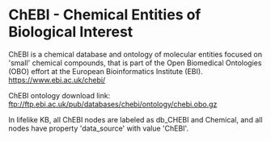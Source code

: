 # ChEBI - Chemical Entities of Biological Interest

ChEBI is a chemical database and ontology of molecular entities focused on 'small' chemical compounds, 
that is part of the Open Biomedical Ontologies (OBO) effort at the European Bioinformatics Institute (EBI).   
https://www.ebi.ac.uk/chebi/

ChEBI ontology download link: ftp://ftp.ebi.ac.uk/pub/databases/chebi/ontology/chebi.obo.gz

In lifelike KB, all ChEBI nodes are labeled as db_CHEBI and Chemical, and all nodes have property 'data_source' with value 'ChEBI'.


